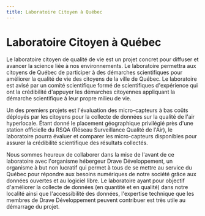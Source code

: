 ```yaml
---
title: Laboratoire Citoyen à Québec
---
```


# Laboratoire Citoyen à Québec

Le laboratoire citoyen de qualité de vie est un projet concret pour diffuser et avancer la science liée à nos environnements. Le laboratoire permettra aux citoyens de Québec de participer à des démarches scientifiques pour améliorer la qualité de vie des citoyens de la ville de Québec. Le laboratoire est avisé par un comité scientifique formé de scientifiques d'expérience qui ont la crédibilité d'appuyer les démarches citoyennes appliquant la démarche scientifique à leur propre milieu de vie.

Un des premiers projets est l'évaluation des micro-capteurs à bas coûts déployés par les citoyens pour la collecte de données sur la qualité de l'air hyperlocale. Étant donné le placement géographique privilégié près d'une station officielle du RSQA (Réseau Surveillance Qualité de l'Air), le laboratoire pourra évaluer et comparer les micro-capteurs disponibles pour assurer la crédibilité scientifique des résultats collectés.

Nous sommes heureux de collaborer dans la mise de l'avant de ce laboratoire avec l'organisme hébergeur Drave Développement, un organisme à but non lucratif qui permet à tous de se mettre au service du Québec pour répondre aux besoins numériques de notre société grâce aux données ouvertes et au logiciel libre. Le laboratoire ayant pour objectif d'améliorer la collecte de données (en quantité et en qualité) dans notre localité ainsi que l'accessibilité des données, l'expertise technique que les membres de Drave Développement peuvent contribuer est très utile au démarrage du projet.
